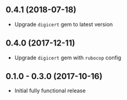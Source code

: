 ## 0.4.1 (2018-07-18)

* Upgrade `digicert` gem to latest version

## 0.4.0 (2017-12-11)

* Upgrade `digicert` gem with `rubocop` config

## 0.1.0 - 0.3.0 (2017-10-16)

* Initial fully functional release
